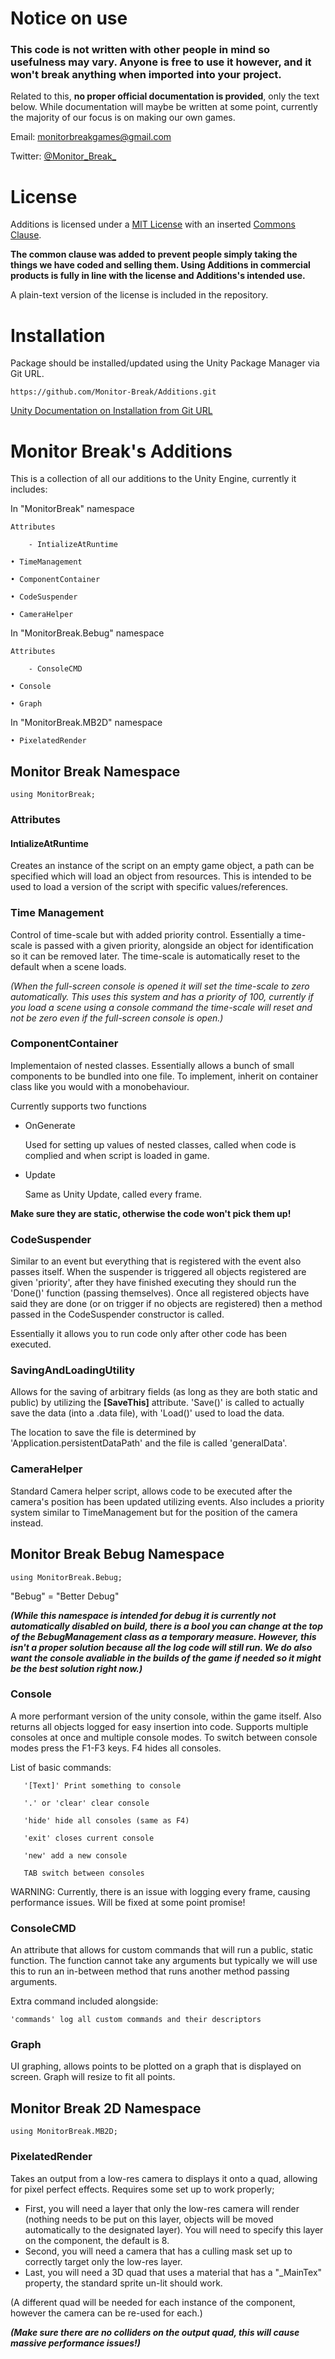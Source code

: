 # Notice on use

### This code is not written with other people in mind so usefulness may vary. Anyone is free to use it however, and it won't break anything when imported into your project.

Related to this, **no proper official documentation is provided**, only the text below. While documentation will maybe be written at some point, currently the majority of our focus is on making our own games.

Email: monitorbreakgames@gmail.com

Twitter: [@Monitor_Break_](https://twitter.com/Monitor_Break_)

# License

Additions is licensed under a [MIT License](https://opensource.org/licenses/MIT) with an inserted [Commons Clause](https://commonsclause.com/). 

**The common clause was added to prevent people simply taking the things we have coded and selling them. Using Additions in commercial products is fully
in line with the license and Additions's intended use.**

A plain-text version of the license is included in the repository.

# Installation

Package should be installed/updated using the Unity Package Manager via Git URL. 

```
https://github.com/Monitor-Break/Additions.git
```

[Unity Documentation on Installation from Git URL](https://docs.unity3d.com/Manual/upm-ui-giturl.html)

# Monitor Break's Additions

This is a collection of all our additions to the Unity Engine, currently it includes:

In "MonitorBreak" namespace

	Attributes
  
		- IntializeAtRuntime
		
	• TimeManagement
  
	• ComponentContainer
  
	• CodeSuspender
  
	• CameraHelper
  
In "MonitorBreak.Bebug" namespace

	Attributes
  
		- ConsoleCMD
		
	• Console
  
	• Graph
	
In "MonitorBreak.MB2D" namespace

	• PixelatedRender
	
## Monitor Break Namespace
	using MonitorBreak;
### Attributes
#### IntializeAtRuntime
Creates an instance of the script on an empty game object, a path can be specified which will load an object from resources. This is intended to be used to load a version of the script with specific values/references.

### Time Management
Control of time-scale but with added priority control. Essentially a time-scale is passed with a given priority, alongside an object for identification so it can be removed later. The time-scale is automatically reset to the default when a scene loads.

*(When the full-screen console is opened it will set the time-scale to zero automatically. This uses this system and has a priority of 100, currently if you load a scene using a console command the time-scale will reset and not be zero even if the full-screen console is open.)*

### ComponentContainer
Implementaion of nested classes. Essentially allows a bunch of small components to be bundled into one file. To implement, inherit on container class like you would with a monobehaviour.

Currently supports two functions	

- OnGenerate 

	Used for setting up values of nested classes, called when code is complied and when script is loaded in game.

- Update 

	Same as Unity Update, called every frame.

**Make sure they are static, otherwise the code won't pick them up!**

### CodeSuspender
Similar to an event but everything that is registered with the event also passes itself. When the suspender is triggered all objects registered are given 'priority', after they have finished executing they should run the 'Done()' function (passing themselves). Once all registered objects have said they are done (or on trigger if no objects are registered) then a method passed in the CodeSuspender constructor is called.

Essentially it allows you to run code only after other code has been executed.

### SavingAndLoadingUtility
Allows for the saving of arbitrary fields (as long as they are both static and public) by utilizing the **[SaveThis]** attribute. 'Save()' is called to actually save the data (into a .data file), with 'Load()' used to load the data.

The location to save the file is determined by 'Application.persistentDataPath' and the file is called 'generalData'.

### CameraHelper
Standard Camera helper script, allows code to be executed after the camera's position has been updated utilizing events. Also includes a priority system similar to TimeManagement but for the position of the camera instead.

## Monitor Break Bebug Namespace
	using MonitorBreak.Bebug;
"Bebug" = "Better Debug"

***(While this namespace is intended for debug it is currently not automatically disabled on build, there is a bool you can change at the top of the BebugManagement class as a temporary measure. However, this isn't a proper solution because all the log code will still run. We do also want the console avaliable in the builds of the game if needed so it might be the best solution right now.)***

### Console
A more performant version of the unity console, within the game itself. Also returns all objects logged for easy insertion into code. Supports multiple consoles at once and multiple console modes. To switch between console modes press the F1-F3 keys. F4 hides all consoles.

List of basic commands:

       '[Text]' Print something to console
	
       '.' or 'clear' clear console
	
       'hide' hide all consoles (same as F4)
	
       'exit' closes current console
	
       'new' add a new console
	
       TAB switch between consoles
	
WARNING: Currently, there is an issue with logging every frame, causing performance issues. Will be fixed at some point promise!
	
### ConsoleCMD
An attribute that allows for custom commands that will run a public, static function. The function cannot take any arguments but typically we will use this to run an in-between method that runs another method passing arguments.

Extra command included alongside:

	'commands' log all custom commands and their descriptors

### Graph
UI graphing, allows points to be plotted on a graph that is displayed on screen. Graph will resize to fit all points. 

## Monitor Break 2D Namespace
	using MonitorBreak.MB2D;

### PixelatedRender
Takes an output from a low-res camera to displays it onto a quad, allowing for pixel perfect effects. Requires some set up to work properly;

- First, you will need a layer that only the low-res camera will render (nothing needs to be put on this layer, objects will be moved automatically to the designated layer). You will need to specify this layer on the component, the default is 8.
- Second, you will need a camera that has a culling mask set up to correctly target only the low-res layer.
- Last, you will need a 3D quad that uses a material that has a "_MainTex" property, the standard sprite un-lit should work.

(A different quad will be needed for each instance of the component, however the camera can be re-used for each.)

***(Make sure there are no colliders on the output quad, this will cause massive performance issues!)***
